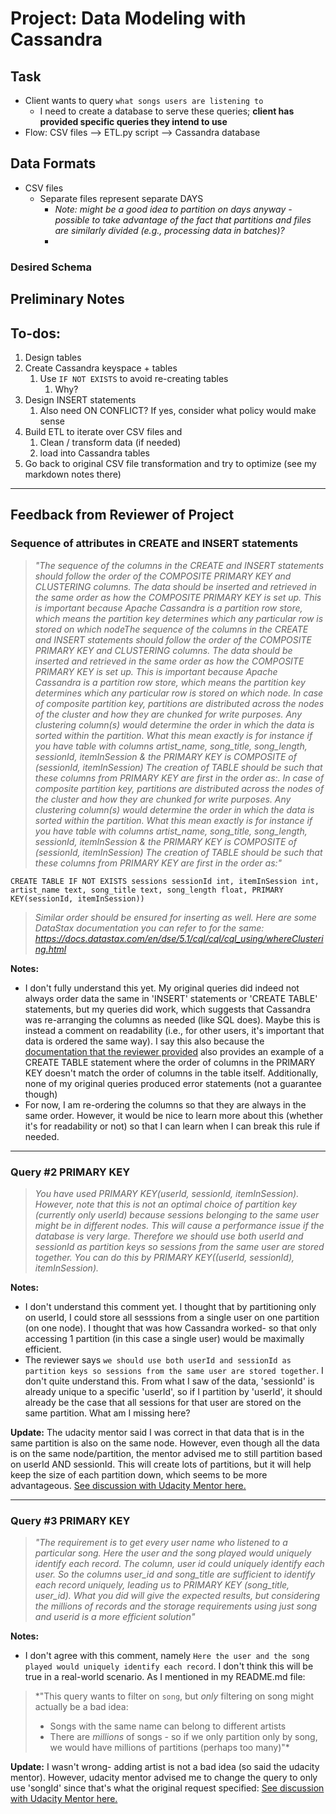 # Project: Data Modeling with Cassandra

## Task
- Client wants to query `what songs users are listening to`
  - I need to create a database to serve these queries; **client has provided specific queries they intend to use**
- Flow: CSV files --> ETL.py script --> Cassandra database

## Data Formats
- CSV files
  - Separate files represent separate DAYS
    - *Note: might be a good idea to partition on days anyway - possible to take advantage of the fact that partitions and files are similarly divided (e.g., processing data in batches)?*
    - 
### Desired Schema

## Preliminary Notes

## To-dos:
1. Design tables
2. Create Cassandra keyspace + tables
   1. Use `IF NOT EXISTS` to avoid re-creating tables
      1. Why?
3. Design INSERT statements
   1. Also need ON CONFLICT? If yes, consider what policy would make sense
4. Build ETL to iterate over CSV files and
   1. Clean / transform data (if needed)
   2. load into Cassandra tables
5. Go back to original CSV file transformation and try to optimize (see my markdown notes there)


---

## Feedback from Reviewer of Project

### Sequence of attributes in CREATE and INSERT statements
>*"The sequence of the columns in the CREATE and INSERT statements should follow the order of the COMPOSITE PRIMARY KEY and CLUSTERING columns. The data should be inserted and retrieved in the same order as how the COMPOSITE PRIMARY KEY is set up. This is important because Apache Cassandra is a partition row store, which means the partition key determines which any particular row is stored on which nodeThe sequence of the columns in the CREATE and INSERT statements should follow the order of the COMPOSITE PRIMARY KEY and CLUSTERING columns. The data should be inserted and retrieved in the same order as how the COMPOSITE PRIMARY KEY is set up. This is important because Apache Cassandra is a partition row store, which means the partition key determines which any particular row is stored on which node. In case of composite partition key, partitions are distributed across the nodes of the cluster and how they are chunked for write purposes. Any clustering column(s) would determine the order in which the data is sorted within the partition.
What this mean exactly is for instance if you have table with columns artist_name, song_title, song_length, sessionId, itemInSession & the PRIMARY KEY is COMPOSITE of (sessionId, itemInSession) The creation of TABLE should be such that these columns from PRIMARY KEY are first in the order as:. In case of composite partition key, partitions are distributed across the nodes of the cluster and how they are chunked for write purposes. Any clustering column(s) would determine the order in which the data is sorted within the partition.
What this mean exactly is for instance if you have table with columns artist_name, song_title, song_length, sessionId, itemInSession & the PRIMARY KEY is COMPOSITE of (sessionId, itemInSession) The creation of TABLE should be such that these columns from PRIMARY KEY are first in the order as:"*
```
CREATE TABLE IF NOT EXISTS sessions sessionId int, itemInSession int, artist_name text, song_title text, song_length float, PRIMARY KEY(sessionId, itemInSession))
```
>*Similar order should be ensured for inserting as well.
Here are some DataStax documentation you can refer to for the same:
https://docs.datastax.com/en/dse/5.1/cql/cql/cql_using/whereClustering.html*

**Notes:**
- I don't fully understand this yet. My original queries did indeed not always order data the same in 'INSERT' statements or 'CREATE TABLE' statements, but my queries did work, which suggests that Cassandra was re-arranging the columns as needed (like SQL does). Maybe this is instead a comment on readability (i.e., for other users, it's important that data is ordered the same way). I say this also because the [documentation that the reviewer provided](https://docs.datastax.com/en/dse/5.1/cql/cql/cql_using/whereClustering.html) also provides an example of a CREATE TABLE statement where the order of columns in the PRIMARY KEY doesn't match the order of columns in the table itself. Additionally, none of my original queries produced error statements (not a guarantee though)
- For now, I am re-ordering the columns so that they are always in the same order. However, it would be nice to learn more about this (whether it's for readability or not) so that I can learn when I can break this rule if needed.

---

### Query #2 PRIMARY KEY
>*You have used PRIMARY KEY(userId, sessionId, itemInSession). However, note that this is not an optimal choice of partition key (currently only userId) because sessions belonging to the same user might be in different nodes. This will cause a performance issue if the database is very large. Therefore we should use both userId and sessionId as partition keys so sessions from the same user are stored together. You can do this by PRIMARY KEY((userId, sessionId), itemInSession).*

**Notes:**
- I don't understand this comment yet. I thought that by partitioning only on userId, I could store all sesssions from a single user on one partition (on one node). I thought that was how Cassandra worked- so that only accessing 1 partition (in this case a single user) would be maximally efficient.
- The reviewer says `we should use both userId and sessionId as partition keys so sessions from the same user are stored together`. I don't quite understand this. From what I saw of the data, 'sessionId' is already unique to a specific 'userId', so if I partition by 'userId', it should already be the case that all sessions for that user are stored on the same partition. What am I missing here?

**Update:**
The udacity mentor said I was correct in that data that is in the same partition is also on the same node. However, even though all the data is on the same node/partition, the mentor advised me to still partition based on userId AND sessionId. This will create lots of partitions, but it will help keep the size of each partition down, which seems to be more advantageous.
[See discussion with Udacity Mentor here.](https://knowledge.udacity.com/questions/879921)

---

### Query #3 PRIMARY KEY
>*"The requirement is to get every user name who listened to a particular song. Here the user and the song played would uniquely identify each record.
The column, user id could uniquely identify each user. So the columns user_id and song_title are sufficient to identify each record uniquely, leading us to PRIMARY KEY (song_title, user_id).
What you did will give the expected results, but considering the millions of records and the storage requirements using just song and userid is a more efficient solution"*

**Notes:**
- I don't agree with this comment, namely `Here the user and the song played would uniquely identify each record`. I don't think this will be true in a real-world scenario. As I mentioned in my README.md file:
>*"This query wants to filter on `song`, but *only* filtering on song might actually be a bad idea:
>- Songs with the same name can belong to different artists
>- There are *millions* of songs - so if we only partition only by song, we would have millions of partitions (perhaps too many)"*

**Update:**
I wasn't wrong- adding artist is not a bad idea (so said the udacity mentor). However, udacity mentor advised me to change the query to only use 'songId' since that's what the original request specified:
[See discussion with Udacity Mentor here.](https://knowledge.udacity.com/questions/879915)